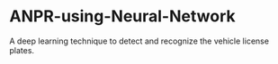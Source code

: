 # ANPR-using-Neural-Network
A deep learning technique to detect and recognize the vehicle license plates.
